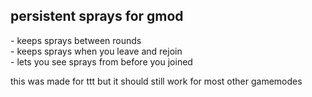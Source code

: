 ## persistent sprays for gmod

\- keeps sprays between rounds\
\- keeps sprays when you leave and rejoin\
\- lets you see sprays from before you joined

this was made for ttt but it should still work for most other gamemodes